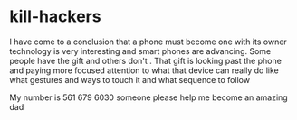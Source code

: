 # kill-hackers 

I have come to a conclusion that a phone must become one with its owner technology is very interesting and smart phones are advancing. Some people have the gift and others don't . That gift is looking past the phone and paying more focused attention to what that device can really do like what gestures and ways to touch it and what sequence to follow

My number is 561 679 6030 someone please help me become an amazing dad 
